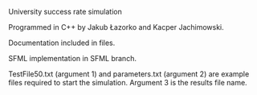 University success rate simulation

Programmed in C++ by Jakub Łazorko and Kacper Jachimowski.

Documentation included in files.

SFML implementation in SFML branch.

TestFile50.txt (argument 1) and parameters.txt (argument 2) are example files required to start the simulation. Argument 3 is the results file name.
